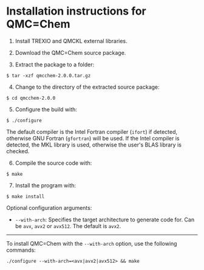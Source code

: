 # Installation instructions for QMC=Chem

1. Install TREXIO and QMCKL external libraries.

2. Download the QMC=Chem source package.

3. Extract the package to a folder:
```
$ tar -xzf qmcchem-2.0.0.tar.gz
```

4. Change to the directory of the extracted source package:
```
$ cd qmcchem-2.0.0
```

5. Configure the build with:
```
$ ./configure
```
The default compiler is the Intel Fortran compiler (`ifort`) if detected,
otherwise GNU Fortran (`gfortran`) will be used.
If the Intel compiler is detected, the MKL library is used, otherwise the
user's BLAS library is checked.

6. Compile the source code with:
```
$ make
```

7. Install the program with:
```
$ make install
```

Optional configuration arguments:

* `--with-arch`: Specifies the target architecture to generate code for. Can be `avx`, `avx2` or `avx512`. The default is `avx2`.

-----

To install QMC=Chem with the `--with-arch` option, use the following commands:

```
./configure --with-arch=<avx|avx2|avx512> && make
```



